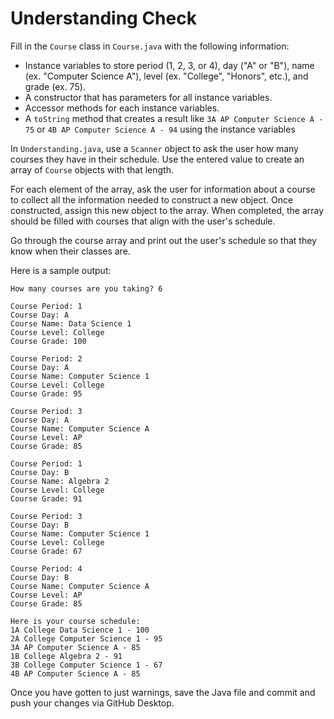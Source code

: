# Understanding Check

Fill in the `Course` class in `Course.java` with the following information:
- Instance variables to store period (1, 2, 3, or 4), day ("A" or "B"), name (ex. "Computer Science A"), level (ex. "College", "Honors", etc.), and grade (ex. 75).
- A constructor that has parameters for all instance variables.
- Accessor methods for each instance variables.
- A `toString` method that creates a result like `3A AP Computer Science A - 75` or `4B AP Computer Science A - 94` using the instance variables

In `Understanding.java`, use a `Scanner` object to ask the user how many courses they have in their schedule. Use the entered value to create an array of `Course` objects with that length.

For each element of the array, ask the user for information about a course to collect all the information needed to construct a new object. Once constructed, assign this new object to the array. When completed, the array should be filled with courses that align with the user's schedule.

Go through the course array and print out the user's schedule so that they know when their classes are.

Here is a sample output:

```
How many courses are you taking? 6

Course Period: 1
Course Day: A
Course Name: Data Science 1
Course Level: College
Course Grade: 100

Course Period: 2
Course Day: A
Course Name: Computer Science 1
Course Level: College
Course Grade: 95

Course Period: 3
Course Day: A
Course Name: Computer Science A
Course Level: AP
Course Grade: 85

Course Period: 1
Course Day: B
Course Name: Algebra 2
Course Level: College
Course Grade: 91

Course Period: 3
Course Day: B
Course Name: Computer Science 1
Course Level: College
Course Grade: 67

Course Period: 4
Course Day: B
Course Name: Computer Science A
Course Level: AP
Course Grade: 85

Here is your course schedule:
1A College Data Science 1 - 100
2A College Computer Science 1 - 95
3A AP Computer Science A - 85
1B College Algebra 2 - 91
3B College Computer Science 1 - 67
4B AP Computer Science A - 85
```

Once you have gotten to just warnings, save the Java file and commit and push your changes via GitHub Desktop.
